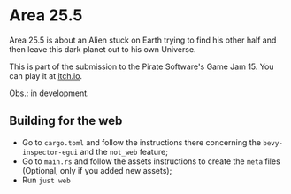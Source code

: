 # Area 25.5

Area 25.5 is about an Alien stuck on Earth trying to find his other half and then leave this dark planet out to his own Universe.

This is part of the submission to the Pirate Software's Game Jam 15. You can play it at [itch.io](https://guilospanck.itch.io/area25-5).

Obs.: in development.


## Building for the web

- Go to `cargo.toml` and follow the instructions there concerning the `bevy-inspector-egui` and the `not_web` feature;
- Go to `main.rs` and follow the assets instructions to create the `meta` files (Optional, only if you added new assets);
- Run `just web`

